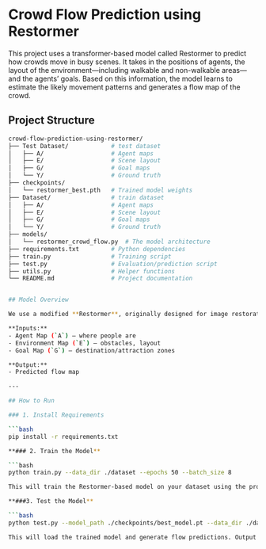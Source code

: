 # Crowd Flow Prediction using Restormer
This project uses a transformer-based model called Restormer to predict how crowds move in busy scenes. It takes in the positions of agents, the layout of the environment—including walkable and non-walkable areas—and the agents’ goals. Based on this information, the model learns to estimate the likely movement patterns and generates a flow map of the crowd.

## Project Structure
```bash
crowd-flow-prediction-using-restormer/
├── Test Dataset/            # test dataset
│   ├── A/                   # Agent maps
│   ├── E/                   # Scene layout
│   ├── G/                   # Goal maps
│   └── Y/                   # Ground truth
├── checkpoints/
│   └── restormer_best.pth   # Trained model weights
├── Dataset/                 # train dataset
│   ├── A/                   # Agent maps
│   ├── E/                   # Scene layout
│   ├── G/                   # Goal maps
│   └── Y/                   # Ground truth
├── models/
│   └── restormer_crowd_flow.py  # The model architecture
├── requirements.txt         # Python dependencies
├── train.py                 # Training script
├── test.py                  # Evaluation/prediction script
├── utils.py                 # Helper functions
└── README.md                # Project documentation


## Model Overview

We use a modified **Restormer**, originally designed for image restoration, to handle crowd flow prediction. It captures spatial relationships and context using self-attention and feedforward blocks with upsampling and downsampling to handle multiscale reasoning.

**Inputs:**
- Agent Map (`A`) — where people are
- Environment Map (`E`) — obstacles, layout
- Goal Map (`G`) — destination/attraction zones

**Output:**
- Predicted flow map

---

## How to Run

### 1. Install Requirements

```bash
pip install -r requirements.txt

**### 2. Train the Model**

```bash
python train.py --data_dir ./dataset --epochs 50 --batch_size 8

This will train the Restormer-based model on your dataset using the provided Agent, Environment, and Goal maps. Checkpoints will be saved to the checkpoints/ directory by default.

**###3. Test the Model**

```bash
python test.py --model_path ./checkpoints/best_model.pt --data_dir ./dataset

This will load the trained model and generate flow predictions. Output predictions will be saved to the predictions/ folder inside the working directory.



